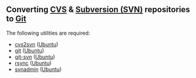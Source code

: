 ## Converting [CVS][cvs] & [Subversion (SVN)][svn] repositories to [Git][git]

The following utilities are required:
* [cvs2svn][] ([Ubuntu][deb.cvs2svn])
* [git][] ([Ubuntu][deb.git])
* [git-svn][] ([Ubuntu][deb.git-svn])
* [rsync][] ([Ubuntu][deb.rsync])
* [svnadmin][svn] ([Ubuntu][deb.svn])


[cvs]: http://savannah.nongnu.org/projects/cvs
[cvs2svn]: http://cvs2svn.tigris.org/
[git]: http://git-scm.com/
[git-svn]: https://git-scm.com/docs/git-svn
[rsync]: https://rsync.samba.org/
[svn]: http://subversion.apache.org/

[wiki.cvs]: https://en.wikipedia.org/wiki/Concurrent_Versions_System
[wiki.git]: https://en.wikipedia.org/wiki/Git
[wiki.rsyn]: https://en.wikipedia.org/wiki/Rsync
[wiki.svn]: https://en.wikipedia.org/wiki/Apache_Subversion

[deb.cvs2svn]: http://packages.ubuntu.com/cvs2svn
[deb.git]: http://packages.ubuntu.com/git
[deb.git-svn]: http://packages.ubuntu.com/git-svn
[deb.rsync]: http://packages.ubuntu.com/rsync
[deb.svn]: http://packages.ubuntu.com/subversion
